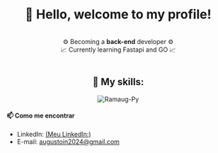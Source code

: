 <div align="center">
  <h1>👋 Hello, welcome to my profile!</h1>
</div>

<br>

<div align="center">
  ⚙️ Becoming a <strong>back-end</strong> developer ⚙️<br>📈 Currently learning Fastapi and GO 📈
</div>

<br>

<div align="center">
  <h2>📌 My skills:</h2>
</div>

<div style="text-align: center;" align="center">
  <img align="center" alt="Ramaug-Py" src="https://skillicons.dev/icons?i=py,js,flask,django,html,css,sqlite,mysql,github,vscode">
</div>

#### 📫 Como me encontrar
- LinkedIn: [(Meu LinkedIn:)](https://www.linkedin.com/in/ramon-augusto-878a772ba/)
- E-mail: augustoin2024@gmail.com
